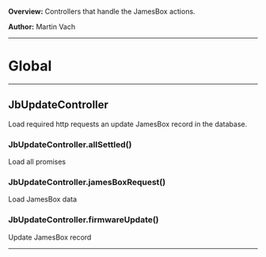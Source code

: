 **Overview:** Controllers that handle the JamesBox actions.



**Author:** Martin Vach




* * *

# Global





* * *

## JbUpdateController
Load required http requests an update JamesBox record in the database.

### JbUpdateController.allSettled() 

Load all promises


### JbUpdateController.jamesBoxRequest() 

Load JamesBox data


### JbUpdateController.firmwareUpdate() 

Update JamesBox record




* * *
